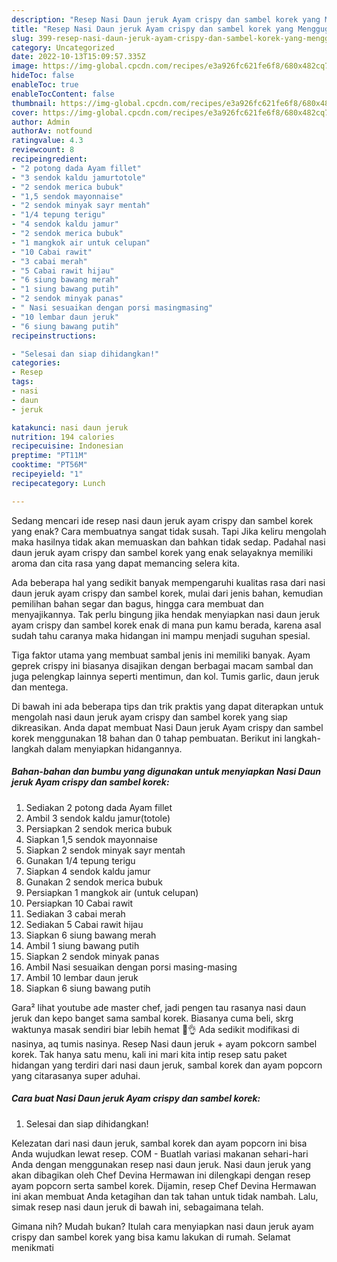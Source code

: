 ```yaml
---
description: "Resep Nasi Daun jeruk Ayam crispy dan sambel korek yang Menggugah Selera"
title: "Resep Nasi Daun jeruk Ayam crispy dan sambel korek yang Menggugah Selera"
slug: 399-resep-nasi-daun-jeruk-ayam-crispy-dan-sambel-korek-yang-menggugah-selera
category: Uncategorized
date: 2022-10-13T15:09:57.335Z
image: https://img-global.cpcdn.com/recipes/e3a926fc621fe6f8/680x482cq70/nasi-daun-jeruk-ayam-crispy-dan-sambel-korek-foto-resep-utama.jpg
hideToc: false
enableToc: true
enableTocContent: false
thumbnail: https://img-global.cpcdn.com/recipes/e3a926fc621fe6f8/680x482cq70/nasi-daun-jeruk-ayam-crispy-dan-sambel-korek-foto-resep-utama.jpg
cover: https://img-global.cpcdn.com/recipes/e3a926fc621fe6f8/680x482cq70/nasi-daun-jeruk-ayam-crispy-dan-sambel-korek-foto-resep-utama.jpg
author: Admin
authorAv: notfound
ratingvalue: 4.3
reviewcount: 8
recipeingredient:
- "2 potong dada Ayam fillet"
- "3 sendok kaldu jamurtotole"
- "2 sendok merica bubuk"
- "1,5 sendok mayonnaise"
- "2 sendok minyak sayr mentah"
- "1/4 tepung terigu"
- "4 sendok kaldu jamur"
- "2 sendok merica bubuk"
- "1 mangkok air untuk celupan"
- "10 Cabai rawit"
- "3 cabai merah"
- "5 Cabai rawit hijau"
- "6 siung bawang merah"
- "1 siung bawang putih"
- "2 sendok minyak panas"
- " Nasi sesuaikan dengan porsi masingmasing"
- "10 lembar daun jeruk"
- "6 siung bawang putih"
recipeinstructions:

- "Selesai dan siap dihidangkan!"
categories:
- Resep
tags:
- nasi
- daun
- jeruk

katakunci: nasi daun jeruk 
nutrition: 194 calories
recipecuisine: Indonesian
preptime: "PT11M"
cooktime: "PT56M"
recipeyield: "1"
recipecategory: Lunch

---
```



Sedang mencari ide resep nasi daun jeruk ayam crispy dan sambel korek yang enak? Cara membuatnya sangat tidak susah. Tapi Jika keliru mengolah maka hasilnya tidak akan memuaskan dan bahkan tidak sedap. Padahal nasi daun jeruk ayam crispy dan sambel korek yang enak selayaknya memiliki aroma dan cita rasa yang dapat memancing selera kita.


Ada beberapa hal yang sedikit banyak mempengaruhi kualitas rasa dari nasi daun jeruk ayam crispy dan sambel korek, mulai dari jenis bahan, kemudian pemilihan bahan segar dan bagus, hingga cara membuat dan menyajikannya. Tak perlu bingung jika hendak menyiapkan nasi daun jeruk ayam crispy dan sambel korek enak di mana pun kamu berada, karena asal sudah tahu caranya maka hidangan ini mampu menjadi suguhan spesial.

Tiga faktor utama yang membuat sambal jenis ini memiliki banyak. Ayam geprek crispy ini biasanya disajikan dengan berbagai macam sambal dan juga pelengkap lainnya seperti mentimun, dan kol. Tumis garlic, daun jeruk dan mentega.


Di bawah ini ada beberapa tips dan trik praktis yang dapat diterapkan untuk mengolah nasi daun jeruk ayam crispy dan sambel korek yang siap dikreasikan. Anda dapat membuat Nasi Daun jeruk Ayam crispy dan sambel korek menggunakan 18 bahan dan 0 tahap pembuatan. Berikut ini langkah-langkah dalam menyiapkan hidangannya.

<!--inarticleads1-->

##### Bahan-bahan dan bumbu yang digunakan untuk menyiapkan Nasi Daun jeruk Ayam crispy dan sambel korek:

1. Sediakan 2 potong dada Ayam fillet
1. Ambil 3 sendok kaldu jamur(totole)
1. Persiapkan 2 sendok merica bubuk
1. Siapkan 1,5 sendok mayonnaise
1. Siapkan 2 sendok minyak sayr mentah
1. Gunakan 1/4 tepung terigu
1. Siapkan 4 sendok kaldu jamur
1. Gunakan 2 sendok merica bubuk
1. Persiapkan 1 mangkok air (untuk celupan)
1. Persiapkan 10 Cabai rawit
1. Sediakan 3 cabai merah
1. Sediakan 5 Cabai rawit hijau
1. Siapkan 6 siung bawang merah
1. Ambil 1 siung bawang putih
1. Siapkan 2 sendok minyak panas
1. Ambil  Nasi sesuaikan dengan porsi masing-masing
1. Ambil 10 lembar daun jeruk
1. Siapkan 6 siung bawang putih


Gara² lihat youtube ade master chef, jadi pengen tau rasanya nasi daun jeruk dan kepo banget sama sambal korek. Biasanya cuma beli, skrg waktunya masak sendiri biar lebih hemat 🤣👌 Ada sedikit modifikasi di nasinya, aq tumis nasinya. Resep Nasi daun jeruk + ayam pokcorn sambel korek. Tak hanya satu menu, kali ini mari kita intip resep satu paket hidangan yang terdiri dari nasi daun jeruk, sambal korek dan ayam popcorn yang citarasanya super aduhai. 

<!--inarticleads2-->

##### Cara buat Nasi Daun jeruk Ayam crispy dan sambel korek:


1. Selesai dan siap dihidangkan!

Kelezatan dari nasi daun jeruk, sambal korek dan ayam popcorn ini bisa Anda wujudkan lewat resep. COM - Buatlah variasi makanan sehari-hari Anda dengan menggunakan resep nasi daun jeruk. Nasi daun jeruk yang akan dibagikan oleh Chef Devina Hermawan ini dilengkapi dengan resep ayam popcorn serta sambel korek. Dijamin, resep Chef Devina Hermawan ini akan membuat Anda ketagihan dan tak tahan untuk tidak nambah. Lalu, simak resep nasi daun jeruk di bawah ini, sebagaimana telah. 

Gimana nih? Mudah bukan? Itulah cara menyiapkan nasi daun jeruk ayam crispy dan sambel korek yang bisa kamu lakukan di rumah. Selamat menikmati
